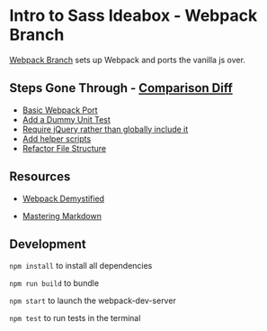 # Intro to Sass Ideabox - Webpack Branch

[Webpack Branch](https://github.com/rrgayhart/intro-sass-ideabox/tree/webpack) sets up Webpack and ports the vanilla js over.

## Steps Gone Through - [Comparison Diff](https://github.com/rrgayhart/intro-sass-ideabox/compare/webpack)

- [Basic Webpack Port](a4f95d4955281dd1b6b22347314e9f72e61beb80)
- [Add a Dummy Unit Test](7da086026af2b950a06e7fbfa6755b224047fdf6)
- [Require jQuery rather than globally include it](334311c6387a30de2c7ef03394a0b249651468c5)
- [Add helper scripts](7e7a287cd5b893b31f5f55b8da440c6866775ae0)
- [Refactor File Structure](1ab566ef99290a6f2932e45c263d4ca645aeef8c)

## Resources

* [Webpack Demystified](http://frontend.turing.io/lessons/webpack-demystified.html)

* [Mastering Markdown](https://guides.github.com/features/mastering-markdown/)

## Development

`npm install` to install all dependencies

`npm run build` to bundle

`npm start` to launch the webpack-dev-server

`npm test` to run tests in the terminal